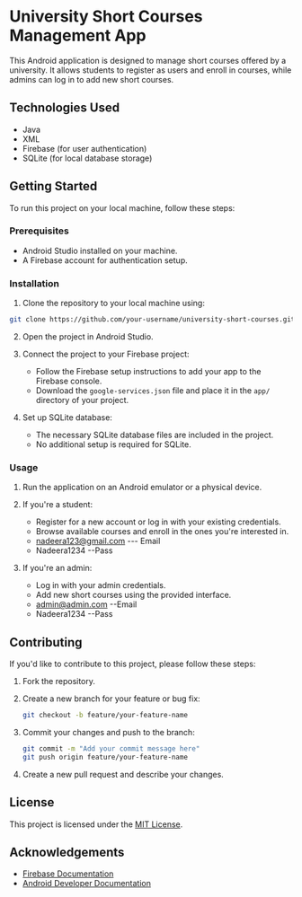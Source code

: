 
# University Short Courses Management App

This Android application is designed to manage short courses offered by a university. It allows students to register as users and enroll in courses, while admins can log in to add new short courses.

## Technologies Used

- Java
- XML
- Firebase (for user authentication)
- SQLite (for local database storage)

## Getting Started

To run this project on your local machine, follow these steps:

### Prerequisites

- Android Studio installed on your machine.
- A Firebase account for authentication setup.

### Installation

1. Clone the repository to your local machine using:

```bash
git clone https://github.com/your-username/university-short-courses.git
```

2. Open the project in Android Studio.

3. Connect the project to your Firebase project:
   - Follow the Firebase setup instructions to add your app to the Firebase console.
   - Download the `google-services.json` file and place it in the `app/` directory of your project.

4. Set up SQLite database:
   - The necessary SQLite database files are included in the project.
   - No additional setup is required for SQLite.

### Usage

1. Run the application on an Android emulator or a physical device.

2. If you're a student:
   - Register for a new account or log in with your existing credentials.
   - Browse available courses and enroll in the ones you're interested in.
   - nadeera123@gmail.com   --- Email
   - Nadeera1234 --Pass

3. If you're an admin:
   - Log in with your admin credentials.
   - Add new short courses using the provided interface.
   - admin@admin.com  --Email
   - Nadeera1234 --Pass

## Contributing

If you'd like to contribute to this project, please follow these steps:

1. Fork the repository.

2. Create a new branch for your feature or bug fix:
   ```bash
   git checkout -b feature/your-feature-name
   ```

3. Commit your changes and push to the branch:
   ```bash
   git commit -m "Add your commit message here"
   git push origin feature/your-feature-name
   ```

4. Create a new pull request and describe your changes.

## License

This project is licensed under the [MIT License](LICENSE).

## Acknowledgements

- [Firebase Documentation](https://firebase.google.com/docs)
- [Android Developer Documentation](https://developer.android.com/docs)

